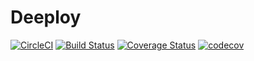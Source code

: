 # Deeploy
[![CircleCI](https://circleci.com/gh/ukor/deeploy/tree/master.svg?style=svg)](https://circleci.com/gh/ukor/deeploy/tree/master) [![Build Status](https://travis-ci.org/ukor/deeploy.svg?branch=master)](https://travis-ci.org/ukor/deeploy) [![Coverage Status](https://coveralls.io/repos/github/ukor/deeploy/badge.svg?branch=master)](https://coveralls.io/github/ukor/deeploy?branch=master) [![codecov](https://codecov.io/gh/ukor/deeploy/branch/master/graph/badge.svg)](https://codecov.io/gh/ukor/deeploy)
